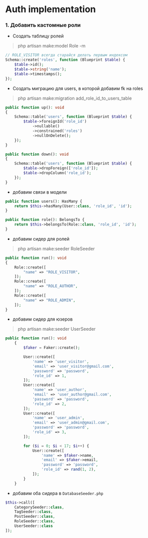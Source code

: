 # Auth implementation

### 1. Добавить кастомные роли

- Создать таблицу ролей
> php artisan make:model Role -m
```php
// ROLE_VISITOR всегда старайся делать первым индексом
Schema::create('roles', function (Blueprint $table) {
    $table->id();
    $table->string('name');
    $table->timestamps();
});
```

- Создать миграцию для users, в которой добавим fk на roles
> php artisan make:migration add_role_id_to_users_table
```php
public function up(): void
{
    Schema::table('users', function (Blueprint $table) {
        $table->foreignId('role_id')
            ->nullable()
            ->constrained('roles')
            ->nullOnDelete();
    });
}

public function down(): void
{
    Schema::table('users', function (Blueprint $table) {
        $table->dropForeign(['role_id']);
        $table->dropColumn('role_id');
    });
}
```

- добавим связи в модели
```php
public function users(): HasMany {
    return $this->hasMany(User::class, 'role_id', 'id');
}

public function role(): BelongsTo {
    return $this->belongsTo(Role::class, 'role_id', 'id');
}
```

- добавим сидер для ролей
> php artisan make:seeder RoleSeeder
```php
public function run(): void
{
    Role::create([
        "name" => "ROLE_VISITOR",
    ]);
    Role::create([
        "name" => "ROLE_AUTHOR",
    ]);
    Role::create([
        "name" => "ROLE_ADMIN",
    ]);
}
```

- добавим сидер для юзеров
> php artisan make:seeder UserSeeder
```php
public function run(): void
    {
        $faker = Faker::create();

        User::create([
            'name' => 'user_visitor',
            'email' => 'user_visitor@gmail.com',
            'password' => 'password',
            'role_id' => 1,
        ]);
        User::create([
            'name' => 'user_author',
            'email' => 'user_author@gmail.com',
            'password' => 'password',
            'role_id' => 2,
        ]);
        User::create([
            'name' => 'user_admin',
            'email' => 'user_admin@gmail.com',
            'password' => 'password',
            'role_id' => 3,
        ]);

        for ($i = 0; $i < 17; $i++) {
            User::create([
                'name' => $faker->name,
                'email' => $faker->email,
                'password' => 'password',
                'role_id' => rand(1, 2),
            ]);
        }
    }
```

- добавим оба сидера в `DatabaseSeeder.php`
```php
$this->call([
    CategorySeeder::class,
    TagSeeder::class,
    PostSeeder::class,
    RoleSeeder::class,
    UserSeeder::class
]);
```
